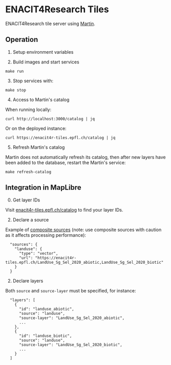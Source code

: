 # ENACIT4Research Tiles

ENACIT4Research tile server using [Martin](https://maplibre.org/martin/).

## Operation

1. Setup environment variables

2. Build images and start services

```
make run
```

3. Stop services with:

```
make stop
```

4. Access to Martin's catalog

When running locally:

```
curl http://localhost:3000/catalog | jq
```

Or on the deployed instance:

```
curl https://enacit4r-tiles.epfl.ch/catalog | jq
```

5. Refresh Martin's catalog

Martin does not automatically refresh its catalog, then after new layers have been added to the database, restart the Martin's service:

```
make refresh-catalog
```

## Integration in MapLibre

0. Get layer IDs

Visit [enacit4r-tiles.epfl.ch/catalog](https://enacit4r-tiles.epfl.ch/catalog) to find your layer IDs.

2. Declare a source

Example of [composite sources](https://maplibre.org/martin/sources-composite.html) (note: use composite sources with caution as it affects processing performance):

```
  "sources": {
    "landuse": {
      "type": "vector",
      "url": "https://enacit4r-tiles.epfl.ch/LandUse_Sg_Sel_2020_abiotic,LandUse_Sg_Sel_2020_biotic"
    }
  }
```

2. Declare layers

Both `source` and `source-layer` must be specified, for instance:

```
  "layers": [
    {
      "id": "landuse_abiotic",
      "source": "landuse",
      "source-layer": "LandUse_Sg_Sel_2020_abiotic",
      ...
    },
    {
      "id": "landuse_biotic",
      "source": "landuse",
      "source-layer": "LandUse_Sg_Sel_2020_biotic",
      ...
    }
  ]
```
